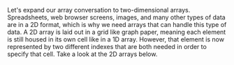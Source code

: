 Let's expand our array conversation to two-dimensional arrays. Spreadsheets, web browser screens, images, and many other types of data are in a 2D format, which is why we need arrays that can handle this type of data. A 2D array is laid out in a grid like graph paper, meaning each element is still housed in its own cell like in a 1D array. However, that element is now represented by two different indexes that are both needed in order to specify that cell. Take a look at the 2D arrays below.


